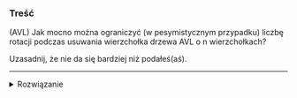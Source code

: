 ### Treść
(AVL)
Jak mocno można ograniczyć (w pesymistycznym przypadku) liczbę rotacji podczas usuwania wierzchołka drzewa AVL o n wierzchołkach? 
 
Uzasadnij, że nie da się bardziej niż podałeś(aś).

------
<details><summary>Rozwiązanie</summary>
<p>
    
w najgorszym przypadku mamy O(log n) rotacji, zmuszając na każdym poziome do stałej liczby rotacji:
skonstuujmy taki przypadek:
F_i+2 = 
```
   .
  /    \
F_i  F_i+1
```
jeśli usuniemy najmniejszy element spowodujemy zaburzenie balansu -> czyli kolejnej rotacji burzącej balans na każdym poziomie drzewa